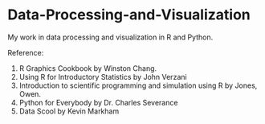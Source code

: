 # Data-Processing-and-Visualization
My work in data processing and visualization in R and Python.


Reference:
1. R Graphics Cookbook by Winston Chang.
2. Using R for Introductory Statistics by John Verzani
3. Introduction to scientific programming and simulation using R by Jones, Owen.
4. Python for Everybody by Dr. Charles Severance
5. Data Scool by Kevin Markham
